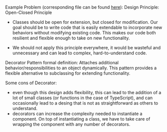Example Problem (corresponding file can be found [here](index.ts)):
Design Principle: Open-Closed Principle
- Classes should be open for extension, but closed for modification. Our goal should be to write code
that is easily extendable to incorporate new behaviors without modifying existing code. This 
makes our code both resilient and flexible enough to take on new functionality. 

- We should not apply this principle everywhere, it would be wasteful and unnecessary and can lead 
to complex, hard-to-understand code. 

Decorator Pattern formal definition:
Attaches additional behavior/responsibilities to an object dynamically. This pattern
provides a flexible alternative to subclassing for extending functionality. 

Some cons of Decorator:
- even though this design adds flexibility, this can lead to the addition of a lot of 
small classes (or functions in the case of TypeScript), and can occasionally lead
to a desing that is not as straightforward as others to understand. 
- decorators can increase the complexity needed to instantiate a component. On top of
instantiating a class, we have to take care of wrapping the component with any number
of decorators.
